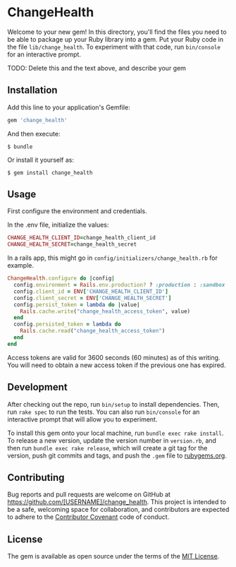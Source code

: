# ChangeHealth

Welcome to your new gem! In this directory, you'll find the files you need to be able to package up your Ruby library into a gem. Put your Ruby code in the file `lib/change_health`. To experiment with that code, run `bin/console` for an interactive prompt.

TODO: Delete this and the text above, and describe your gem

## Installation

Add this line to your application's Gemfile:

```ruby
gem 'change_health'
```

And then execute:

    $ bundle

Or install it yourself as:

    $ gem install change_health

## Usage

First configure the environment and credentials.

In the .env file, initialize the values:
```ruby
CHANGE_HEALTH_CLIENT_ID=change_health_client_id
CHANGE_HEALTH_SECRET=change_health_secret
```

In a rails app, this might go in `config/initializers/change_health.rb` for example.

```ruby
ChangeHealth.configure do |config|
  config.environment = Rails.env.production? ? :production : :sandbox
  config.client_id = ENV['CHANGE_HEALTH_CLIENT_ID']
  config.client_secret = ENV['CHANGE_HEALTH_SECRET']
  config.persist_token = lambda do |value|
    Rails.cache.write("change_health_access_token", value)
  end
  config.persisted_token = lambda do
    Rails.cache.read("change_health_access_token")
  end
end

```

Access tokens are valid for 3600 seconds (60 minutes) as of this writing. You will need to obtain a new access token if the previous one has expired.

## Development

After checking out the repo, run `bin/setup` to install dependencies. Then, run `rake spec` to run the tests. You can also run `bin/console` for an interactive prompt that will allow you to experiment.

To install this gem onto your local machine, run `bundle exec rake install`. To release a new version, update the version number in `version.rb`, and then run `bundle exec rake release`, which will create a git tag for the version, push git commits and tags, and push the `.gem` file to [rubygems.org](https://rubygems.org).

## Contributing

Bug reports and pull requests are welcome on GitHub at https://github.com/[USERNAME]/change_health. This project is intended to be a safe, welcoming space for collaboration, and contributors are expected to adhere to the [Contributor Covenant](http://contributor-covenant.org) code of conduct.


## License

The gem is available as open source under the terms of the [MIT License](http://opensource.org/licenses/MIT).

